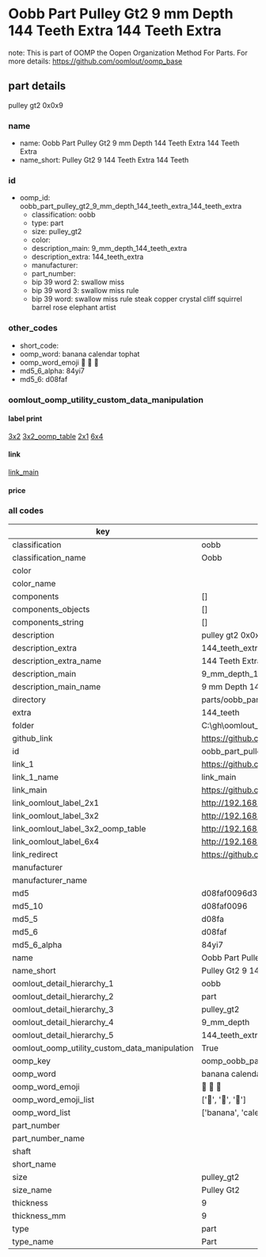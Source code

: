 # Oobb Part Pulley Gt2 9 mm Depth 144 Teeth Extra 144 Teeth Extra  

note: This is part of OOMP the Oopen Organization Method For Parts. For more details: https://github.com/oomlout/oomp_base

##  part details
  



pulley gt2 0x0x9



### name
* name: Oobb Part Pulley Gt2 9 mm Depth 144 Teeth Extra 144 Teeth Extra
* name_short: Pulley Gt2 9 144 Teeth Extra 144 Teeth
### id
* oomp_id: oobb_part_pulley_gt2_9_mm_depth_144_teeth_extra_144_teeth_extra
  * classification: oobb
  * type: part
  * size: pulley_gt2
  * color: 
  * description_main: 9_mm_depth_144_teeth_extra
  * description_extra: 144_teeth_extra
  * manufacturer: 
  * part_number: 
  * bip 39 word 2: swallow miss
  * bip 39 word 3: swallow miss rule
  * bip 39 word: swallow miss rule steak copper crystal cliff squirrel barrel rose elephant artist

### other_codes
* short_code: 
* oomp_word: banana calendar tophat
* oomp_word_emoji :banana: :calendar: :tophat:
* md5_6_alpha: 84yi7
* md5_6: d08faf






### oomlout_oomp_utility_custom_data_manipulation
#### label print
[3x2](http://192.168.1.245:1112/?label=oomp%2084yi7)
[3x2_oomp_table](http://192.168.1.108:1112/?label=oomp%2084yi7)
[2x1](http://192.168.1.242:1112/?label=oomp%2084yi7)
[6x4](http://192.168.1.55:1112/?label=oomp%2084yi7)    

#### link

[link_main](https://github.com/oomlout/oomlout_oobb_version_4_generated_parts/tree/main/navigation_oomp/oobb/part/pulley_gt2/9_mm_depth_144_teeth_extra/144_teeth_extra/part)                              

#### price







### all codes 
| key | value |  
| --- | --- |  
| classification | oobb |  
| classification_name | Oobb |  
| color |  |  
| color_name |  |  
| components | [] |  
| components_objects | [] |  
| components_string | [] |  
| description | pulley gt2 0x0x9 |  
| description_extra | 144_teeth_extra |  
| description_extra_name | 144 Teeth Extra |  
| description_main | 9_mm_depth_144_teeth_extra |  
| description_main_name | 9 mm Depth 144 Teeth Extra |  
| directory | parts/oobb_part_pulley_gt2_9_mm_depth_144_teeth_extra_144_teeth_extra |  
| extra | 144_teeth |  
| folder | C:\gh\oomlout_oobb_version_4_generated_parts\parts\oobb_part_pulley_gt2_9_mm_depth_144_teeth_extra_144_teeth_extra |  
| github_link | https://github.com/oomlout/oomlout_oomp_part_src/tree/main/parts/oobb_part_pulley_gt2_9_mm_depth_144_teeth_extra_144_teeth_extra |  
| id | oobb_part_pulley_gt2_9_mm_depth_144_teeth_extra_144_teeth_extra |  
| link_1 | https://github.com/oomlout/oomlout_oobb_version_4_generated_parts/tree/main/navigation_oomp/oobb/part/pulley_gt2/9_mm_depth_144_teeth_extra/144_teeth_extra/part |  
| link_1_name | link_main |  
| link_main | https://github.com/oomlout/oomlout_oobb_version_4_generated_parts/tree/main/navigation_oomp/oobb/part/pulley_gt2/9_mm_depth_144_teeth_extra/144_teeth_extra/part |  
| link_oomlout_label_2x1 | http://192.168.1.242:1112/?label=oomp%2084yi7 |  
| link_oomlout_label_3x2 | http://192.168.1.245:1112/?label=oomp%2084yi7 |  
| link_oomlout_label_3x2_oomp_table | http://192.168.1.108:1112/?label=oomp%2084yi7 |  
| link_oomlout_label_6x4 | http://192.168.1.55:1112/?label=oomp%2084yi7 |  
| link_redirect | https://github.com/oomlout/oomlout_oobb_version_4_generated_parts/tree/main/parts/oobb_pulley_gt2_09_ex_144_teeth |  
| manufacturer |  |  
| manufacturer_name |  |  
| md5 | d08faf0096d3a55cd517fd517a6376d8 |  
| md5_10 | d08faf0096 |  
| md5_5 | d08fa |  
| md5_6 | d08faf |  
| md5_6_alpha | 84yi7 |  
| name | Oobb Part Pulley Gt2 9 mm Depth 144 Teeth Extra 144 Teeth Extra |  
| name_short | Pulley Gt2 9 144 Teeth Extra 144 Teeth |  
| oomlout_detail_hierarchy_1 | oobb |  
| oomlout_detail_hierarchy_2 | part |  
| oomlout_detail_hierarchy_3 | pulley_gt2 |  
| oomlout_detail_hierarchy_4 | 9_mm_depth |  
| oomlout_detail_hierarchy_5 | 144_teeth_extra |  
| oomlout_oomp_utility_custom_data_manipulation | True |  
| oomp_key | oomp_oobb_part_pulley_gt2_9_mm_depth_144_teeth_extra_144_teeth_extra |  
| oomp_word | banana calendar tophat |  
| oomp_word_emoji | :banana: :calendar: :tophat: |  
| oomp_word_emoji_list | [':banana:', ':calendar:', ':tophat:'] |  
| oomp_word_list | ['banana', 'calendar', 'tophat'] |  
| part_number |  |  
| part_number_name |  |  
| shaft |  |  
| short_name |  |  
| size | pulley_gt2 |  
| size_name | Pulley Gt2 |  
| thickness | 9 |  
| thickness_mm | 9 |  
| type | part |  
| type_name | Part |  

